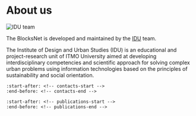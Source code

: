 # About us

![IDU team](../img/idu.jpg)

The BlocksNet is developed and maintained by the [IDU](https://idu.itmo.ru/) team.

The Institute of Design and Urban Studies (IDU) is an educational and project-research
unit of ITMO University aimed at developing interdisciplinary competencies and scientific
approach for solving complex urban problems using information technologies based on the
principles of sustainability and social orientation.

```{include} ../../README.md
:start-after: <!-- contacts-start -->
:end-before: <!-- contacts-end -->
```

```{include} ../../README.md
:start-after: <!-- publications-start -->
:end-before: <!-- publications-end -->
```
